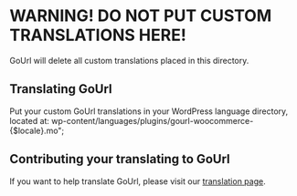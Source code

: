# WARNING! DO NOT PUT CUSTOM TRANSLATIONS HERE!

GoUrl will delete all custom translations placed in this directory.

## Translating GoUrl
Put your custom GoUrl translations in your WordPress language directory, located at: wp-content/languages/plugins/gourl-woocommerce-{$locale}.mo";

## Contributing your translating to GoUrl
If you want to help translate GoUrl, please visit our [translation page](https://gourl.io/languages.html).